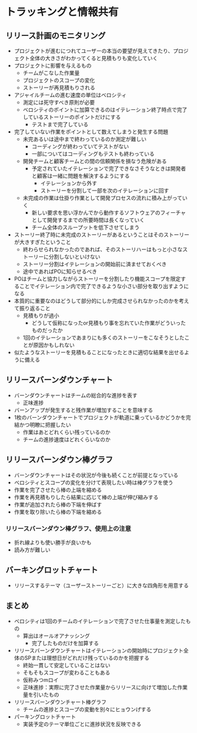 # トラッキングと情報共有

## リリース計画のモニタリング

- プロジェクトが進むにつれてユーザーの本当の要望が見えてきたり、プロジェクト全体の大きさがわかってくると見積もりも変化していく
- プロジェクトに影響を与えるもの
    - チームがこなした作業量
    - プロジェクトのスコープの変化
    - ストーリーが再見積もりされる
- アジャイルチームの進む速度の単位はベロシティ
    - 測定には死守すべき原則が必要
    - ベロシティのポイントに加算できるのはイテレーション終了時点で完了しているストーリーのポイントだけにする
        - テストまで完了している
- 完了していない作業をポイントとして数えてしまうと発生する問題
    - 未完あるいは途中まで終わっているのか測定が難しい
        - コーディングが終わっていてテストがない
        - 一部についてはコーディングもテストも終わっている
    - 開発チームと顧客チームとの間の信頼関係を損なう危険がある
        - 予定されていたイテレーションで完了できなさそうなときは開発者と顧客は一緒に問題を解決するようにする
            - イテレーションから外す
            - ストーリーを分割して一部を次のイテレーションに回す
    - 未完成の作業は仕掛り作業として開発プロセスの流れに積み上がっていく
        - 新しい要求を思い浮かんでから動作するソフトウェアのフィーチャとして開発するまでの所要時間は長くなっていく
        - チーム全体のスループットを低下させてしまう
- ストーリー終了時に未完成のストーリーがあるということはそのストーリーが大きすぎたということ
    - 終わらせられなかったのであれば、そのストーリハーはもっと小さなストーリーに分割しないといけない
    - ストーリー分割はイテレーションの開始前に済ませておくべき
    - 途中であればPOに知らせるべき
- POはチームと協力しながらストーリーを分割したり機能スコープを限定することでイテレーション内で完了できるような小さい部分を取り出すようになる
- 本質的に重要なのはどうして部分的にしか完成させられなかったのかを考えて振り返ること
    - 見積もりが過小
        - どうして仮称になったor見積もり事を忘れていた作業がどういったものだったか
    - 1回のイテレーションであまりにも多くのストーリーをこなそうとしたことが原因かもしれない
- 似たようなストーリーを見積もることになったときに適切な結果を出せるように備える

## リリースバーンダウンチャート

- バーンダウンチャートはチームの総合的な進捗を表す
    - 正味進捗
- バーンアップが発生すると残作業が増加することを意味する
- 1枚のバーンダウンチャートでプロジェクトが軌道に乗っているかどうかを完結かつ明瞭に把握したい
    - 作業はあとどれくらい残っているのか
    - チームの進捗速度はどれくらいなのか

## リリースバーンダウン棒グラフ

- バーンダウンチャートはその状況が今後も続くことが前提となっている
- ベロシティとスコープの変化を分けて表現したい時は棒グラフを使う
- 作業を完了させたら棒の上端を縮める
- 作業を再見積もりしたら結果に応じて棒の上端が伸び縮みする
- 作業が追加されたら棒の下端を伸ばす
- 作業を取り除いたら棒の下端を縮める

### リリースバーンダウン棒グラフ、使用上の注意

- 折れ線よりも使い勝手が良いかも
- 読み方が難しい

## バーキングロットチャート

- リリースするテーマ（ユーザーストーリーごと）に大きな四角形を用意する

## まとめ

- ベロシティは1回のチームのイテレーションで完了させた仕事量を測定したもの
    - 算出はオールオアナッシング
        - 完了したものだけを加算する
- リリースバーンダウンチャートはイテレーションの開始時にプロジェクト全体のSPまたは理想日がどれだけ残っているのかを把握する
    - 終始一貫して安定していることはない
    - そもそもスコープが変わることもある
    - 仮称みつmロイ
    - 正味進捗：実際に完了させた作業量からリリースに向けて増加した作業量を引いたもの
- リリースバーンダウンチャート棒グラフ
    - チームの進捗とスコープの変動を別々にヒョウンげする
- パーキングロットチャート
    - 実装予定のテーマ単位ごとに進捗状況を反映できる
